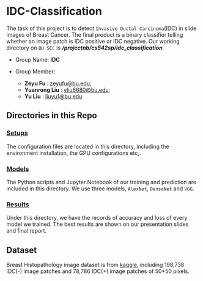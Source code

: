 # IDC-Classification
The task of this project is to detect ```Invasive Ductal Carcinoma```(IDC) in slide images of Breast Cancer. The final product is a binary classifier telling whether an image patch is IDC positive or IDC negative. Our working directory on ```BU SCC``` is  ***/projectnb/cs542sp/idc_classification***.
   
* Group Name: **IDC**   

* Group Member:  
  + **Zeyu Fu** : zeyufu@bu.edu; 
  + **Yuanrong Liu** : yliu6680@bu.edu; 
  + **Yu Liu** : liuyu1@bu.edu   

## Directories in this Repo 

### [Setups](https://github.com/liandan542/IDC-Classification/tree/master/setups)
The configuration files are located in this directory, including the environment installation, the GPU configurations etc,.

### [Models](https://github.com/liandan542/IDC-Classification/tree/master/models)
The Python scripts and Jupyter Notebook of our training and prediction are included in this directory. We use three models, ```AlexNet```, ```DenseNet``` and ```VGG```.

### [Results](https://github.com/liandan542/IDC-Classification/tree/master/results)
Under this directory, we have the records of accuracy and loss of every model we trained. The best results are shown on our presentation slides and final report.

## Dataset
Breast Histopathology image dataset is from [kaggle](https://www.kaggle.com/paultimothymooney/breast-histopathology-images), including 198,738 IDC(-) image patches and 78,786 IDC(+) image patches of 50*50 pixels. 
